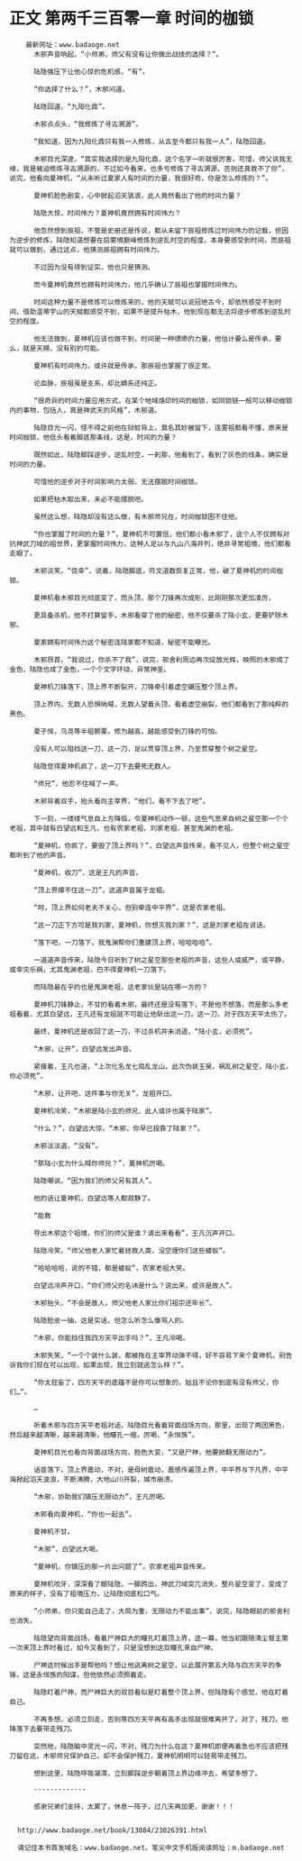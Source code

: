 # 正文 第两千三百零一章 时间的枷锁
        最新网址：www.badaoge.net
          木邪声音响起，“小师弟，师父有没有让你做出战技的选择？“。
      
          陆隐强压下让他心惊的危机感，“有”。
      
          “你选择了什么？”，木邪问道。
      
          陆隐回道，“九阳化鼎”。
      
          木邪点点头，“我修炼了寻古溯源”。
      
          “我知道，因为九阳化鼎只有我一人修炼，从古至今都只有我一人”，陆隐回道。
      
          木邪目光深邃，“其实我选择的是九阳化鼎，这个名字一听就很厉害，可惜，师父说我无缘，我是被迫修炼寻古溯源的，不过如今看来，也多亏修炼了寻古溯源，否则还真救不了你”，说完，他看向夏神机，“从未听过夏家人有时间的力量，我很好奇，你是怎么修炼的？”。
      
          夏神机脸色剧变，心中掀起滔天骇浪，此人竟然看出了他的时间力量？
      
          陆隐大惊，时间伟力？夏神机竟然拥有时间伟力？
      
          他忽然想到辰祖，不管是史册还是传说，都从未留下辰祖修炼过时间伟力的记载，但因为逆步的修炼，陆隐知道想要在启蒙境巅峰修炼到逆乱时空的程度，本身要感受到时间，而辰祖就可以做到，通过这点，他猜测辰祖拥有时间伟力。
      
          不过因为没有得到证实，他也只是猜测。
      
          而今夏神机竟然也拥有时间伟力，他几乎确认了辰祖也掌握时间伟力。
      
          时间这种力量不是修炼可以修炼来的，他的天赋可以说冠绝古今，却依然感受不到时间，借助温蒂宇山的天赋都感受不到，如果不是提升枯木，他到现在都无法将逆步修炼到逆乱时空的程度。
      
          他无法做到，夏神机应该也做不到，时间是一种缥缈的力量，他估计要么是传承，要么，就是天赐，没有别的可能。
      
          夏神机有时间伟力，或许就是传承，那辰祖也掌握了很正常。
      
          论血脉，辰祖虽是支系，却比嫡系还纯正。
      
          “很奇异的时间力量应用方式，在某个地域烙印时间的枷锁，如同锁链一般可以移动枷锁内的事物，包括人，真是神武天的风格”，木邪道。
      
          陆隐目光一闪，怪不得之前他在狱蛟背上，莫名其妙被留下，连雾祖都看不懂，原来是时间枷锁，他低头看着脚底那条线，这是，时间的力量？
      
          既然如此，陆隐脚踩逆步，逆乱时空，一刹那，他看到了，看到了灰色的线条，确实是时间的力量。
      
          可惜他的逆步对于时间影响力太弱，无法摆脱时间枷锁。
      
          如果把枯木取出来，未必不能摆脱吧。
      
          虽然这么想，陆隐却没有这么做，有木邪师兄在，时间枷锁困不住他。
      
          “你也掌握了时间的力量？”，夏神机不可置信，他们都小看木邪了，这个人不仅拥有对抗神武刀域的祖世界，更掌握时间伟力，这种人足以与九山八海并列，绝非寻常祖境，他们都看走眼了。
      
          木邪淡笑，“侥幸”，说着，陆隐脚底，符文道数恢复正常，他，破了夏神机的时间枷锁。
      
          夏神机看木邪目光彻底变了，而头顶，那个刀锋再次成形，比刚刚那次更加凌厉，
      
          更具备杀机，他不打算留手，木邪看穿了他的秘密，他不仅要杀了陆小玄，更要铲除木邪。
      
          夏家拥有时间伟力这个秘密连陆家都不知道，秘密不能曝光。
      
          木邪昂首，“我说过，你杀不了我”，说完，邪舍利周边再次绽放光辉，映照的木邪成了金色，陆隐也成了金色，一个个文字环绕，异常神圣。
      
          夏神机刀锋落下，顶上界不断裂开，刀锋牵引着虚空碾压整个顶上界。
      
          顶上界内，无数人恐惧呐喊，无数人望着头顶，看着虚空崩裂，他们都看到了那纯粹的黑色。
      
          夏子恒，乌尧等半祖颤栗，修为越高，越能感受到刀锋的可怕。
      
          没有人可以阻挡这一刀，这一刀，足以贯穿顶上界，乃至贯穿整个树之星空。
      
          陆隐觉得夏神机疯了，这一刀下去要死无数人。
      
          “师兄”，他忍不住喊了一声。
      
          木邪背着双手，抬头看向主宰界，“他们，看不下去了吧”。
      
          下一刻，一缕缕气息自上方降临，令夏神机动作一顿，这些气息来自树之星空那一个个老祖，其中就有白望远和王凡，也有农家老祖，刘家老祖，甚至鬼渊的老祖。
      
          “夏神机，你疯了，要毁了顶上界吗？”，白望远声音传来，看不见人，但整个树之星空都听到了他的声音。
      
          “夏神机，收刀”，这是王凡的声音。
      
          “顶上界撑不住这一刀”，这道声音属于龙祖。
      
          “呵，顶上界如何老夫不关心，但别牵连中平界”，这是农家老祖。
      
          “这一刀正下方可是我刘家，夏神机，你想灭我刘家？”，这是刘家老祖在说话。
      
          “落下吧，一刀落下，我鬼渊帮你们重建顶上界，哈哈哈哈”。
      
          一道道声音传来，陆隐今日听到了树之星空那些老祖的声音，这些人或威严，或平静，或幸灾乐祸，尤其鬼渊老祖，巴不得夏神机一刀落下。
      
          而陆隐最在乎的也是鬼渊老祖，这老家伙是站在哪一方的？
      
          夏神机刀锋静止，不甘的看着木邪，最终还是没有落下，不是他不想落，而是那么多老祖看着，尤其白望远，王凡还有龙祖就不可能让他斩出这一刀，这一刀，对于四方天平太伤了。
      
          最终，夏神机还是收回了这一刀，不过杀机并未消退，“陆小玄，必须死”。
      
          “木邪，让开”，白望远发出声音。
      
          紧接着，王凡也道，“上次化名龙七捣乱龙山，此次伪装玉昊，祸乱树之星空，陆小玄，你必须死”。
      
          “木邪，让开吧，这件事与你无关”，龙祖开口。
      
          夏神机冷笑，“木邪是陆小玄的师兄，此人或许也属于陆家”。
      
          “什么？”，白望远大惊，“木邪，你早已投靠了陆家？”。
      
          木邪淡淡道，“没有”。
      
          “那陆小玄为什么喊你师兄？”，夏神机厉喝。
      
          陆隐嘲讽，“因为我们的师父另有其人”。
      
          他的话让夏神机，白望远等人都寂静了。
      
          “能教
      
          导出木邪这个祖境，你们的师父是谁？请出来看看”，王凡沉声开口。
      
          陆隐冷笑，“师父他老人家忙着拯救人类，没空理你们这些蝼蚁”。
      
          “哈哈哈哈，说的不错，都是蝼蚁”，农家老祖大笑。
      
          白望远冷声开口，“你们师父的名讳是什么？说出来，或许是故人”。
      
          木邪抬头，“不会是故人，师父他老人家比你们祖宗还年长”。
      
          陆隐脸皮一抽，这是实话，但怎么听怎么像骂人的。
      
          “木邪，你能挡住我四方天平出手吗？”，王凡冷喝。
      
          木邪失笑，“一个个装什么装，都被拖在主宰界动弹不得，好不容易下来个夏神机，别告诉我你们现在可以出现，如果出现，我立刻就逃怎么样？”。
      
          “你太狂妄了，四方天平的底蕴不是你可以想象的，姑且不论你到底有没有师父，你们…”。
      
          …
      
          听着木邪与四方天平老祖对话，陆隐目光看着背面战场方向，那里，出现了两团黑色，然后越来越清晰，越来越清晰，他瞳孔一缩，厉喝，“永恒族”。
      
          夏神机目光也看向背面战场方向，脸色大变，“又是尸神，他要掀翻无限动力”。
      
          话音落下，顶上界震动，不对，是母树震动，震感传遍顶上界，中平界与下凡界，中平海掀起滔天波浪，不断沸腾，大地山川开裂，城市崩溃。
      
          “木邪，协助我们镇压无限动力”，王凡厉喝。
      
          木邪看向夏神机，“你也一起去”。
      
          夏神机不甘。
      
          “木邪”，白望远大喝。
      
          “夏神机，你镇压的那一片出问题了”，农家老祖声音传来。
      
          夏神机咬牙，深深看了眼陆隐，一脚跨出，神武刀域突兀消失，整片星空变了，变成了原来的样子，没有了祖境压力，让陆隐彻底松口气。
      
          “小师弟，你只能自己走了，大局为重，无限动力不能出事”，说完，陆隐眼前的邪舍利也消失。
      
          陆隐望向背面战场，看着尸神巨大的瞳孔盯着顶上界，这一幕，他当初跟随清尘督主第一次来顶上界时看过，如今又看到了，只是没想到这双瞳孔来自尸神。
      
          尸神这时候出手是帮他吗？想让他逃离树之星空，以此展开第五大陆与四方天平的争锋，这是永恒族的阳谋，但他依然必须照着走。
      
          陆隐盯着尸神，而尸神巨大的双目看似是盯着整个顶上界，但陆隐有个感觉，他在盯着自己。
      
          不再多想，必须立刻走，否则等四方天平再有高手出现就很难离开了，对了，残刀，他降落下去要带走残刀。
      
          突然地，陆隐脑中灵光一闪，不对，残刀为什么在这？夏神机即便再着急也不应该把残刀留在这，木邪师兄保护自己，却不会保护残刀，夏神机明明可以轻易带走残刀。
      
          想到这里，陆隐呼吸凝滞，立刻脚踩逆步朝着顶上界边缘冲去，希望多想了。
      
          -------------
      
          感谢兄弟们支持，太累了，休息一阵子，过几天再加更，谢谢！！！
      
      
      http://www.badaoge.net/book/13084/23026391.html
      
      请记住本书首发域名：www.badaoge.net。笔尖中文手机版阅读网址：m.badaoge.net